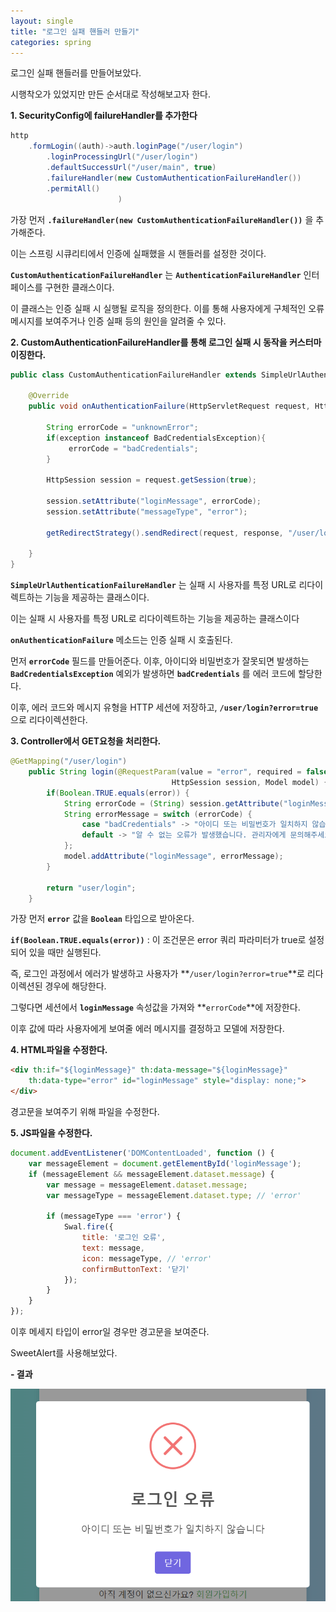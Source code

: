 ```yaml
---
layout: single
title: "로그인 실패 핸들러 만들기"
categories: spring
---
```


로그인 실패 핸들러를 만들어보았다.

시행착오가 있었지만 만든 순서대로 작성해보고자 한다.

**1. SecurityConfig에 failureHandler를 추가한다**

```java
http
    .formLogin((auth)->auth.loginPage("/user/login")
        .loginProcessingUrl("/user/login")
        .defaultSuccessUrl("/user/main", true)
        .failureHandler(new CustomAuthenticationFailureHandler())
        .permitAll()
						)
```

가장 먼저 **`.failureHandler(new CustomAuthenticationFailureHandler())`** 을 추가해준다.

이는 스프링 시큐리티에서 인증에 실패했을 시 핸들러를 설정한 것이다.

**`CustomAuthenticationFailureHandler`** 는 **`AuthenticationFailureHandler`** 인터페이스를 구현한 클래스이다. 

이 클래스는 인증 실패 시 실행될 로직을 정의한다. 이를 통해 사용자에게 구체적인 오류 메시지를 보여주거나 인증 실패 등의 원인을 알려줄 수 있다.

**2. CustomAuthenticationFailureHandler를 통해 로그인 실패 시 동작을 커스터마이징한다.**

```java
public class CustomAuthenticationFailureHandler extends SimpleUrlAuthenticationFailureHandler {

    @Override
    public void onAuthenticationFailure(HttpServletRequest request, HttpServletResponse response, AuthenticationException exception) throws IOException, ServletException {
       
    	String errorCode = "unknownError";
    	if(exception instanceof BadCredentialsException){
    		 errorCode = "badCredentials";
    	}
    	
    	HttpSession session = request.getSession(true);
    	
    	session.setAttribute("loginMessage", errorCode);
    	session.setAttribute("messageType", "error");
    	
    	getRedirectStrategy().sendRedirect(request, response, "/user/login?error=true");
    	
    }
}
```

**`SimpleUrlAuthenticationFailureHandler`** 는 실패 시 사용자를 특정 URL로 리다이렉트하는 기능을 제공하는 클래스이다.

이는 실패 시 사용자를 특정 URL로 리다이렉트하는 기능을 제공하는 클래스이다

**`onAuthenticationFailure`** 메소드는 인증 실패 시 호출된다.

먼저 **`errorCode`** 필드를 만들어준다. 이후, 아이디와 비밀번호가 잘못되면 발생하는 **`BadCredentialsException`** 예외가 발생하면 **`badCredentials`** 를 에러 코드에 할당한다.

이후, 에러 코드와 메시지 유형을 HTTP 세션에 저장하고, **`/user/login?error=true`** 으로 리다이렉션한다.

**3. Controller에서 GET요청을 처리한다.**

```java
@GetMapping("/user/login")
	public String login(@RequestParam(value = "error", required = false) Boolean error,
									HttpSession session, Model model) {
		if(Boolean.TRUE.equals(error)) {
			String errorCode = (String) session.getAttribute("loginMessage");
			String errorMessage = switch (errorCode) {
				case "badCredentials" -> "아이디 또는 비밀번호가 일치하지 않습니다";
				default -> "알 수 없는 오류가 발생했습니다. 관리자에게 문의해주세요";
			};
			model.addAttribute("loginMessage", errorMessage);
		}
		
		return "user/login";
	}
 ```

가장 먼저 **`error`** 값을 **`Boolean`** 타입으로 받아온다.

**`if(Boolean.TRUE.equals(error))`** : 이 조건문은 error 쿼리 파라미터가 true로 설정되어 있을 때만 실행된다. 

즉, 로그인 과정에서 에러가 발생하고 사용자가 **`/user/login?error=true`**로 리다이렉션된 경우에 해당한다.

그렇다면 세션에서 **`loginMessage`** 속성값을 가져와 **`errorCode`**에 저장한다.

이후 값에 따라 사용자에게 보여줄 에러 메시지를 결정하고 모델에 저장한다.

**4. HTML파일을 수정한다.**

```html
<div th:if="${loginMessage}" th:data-message="${loginMessage}"
    th:data-type="error" id="loginMessage" style="display: none;">
</div>
```

경고문을 보여주기 위해 파일을 수정한다.

**5. JS파일을 수정한다.**

```javascript
document.addEventListener('DOMContentLoaded', function () {
    var messageElement = document.getElementById('loginMessage');
    if (messageElement && messageElement.dataset.message) {
        var message = messageElement.dataset.message;
        var messageType = messageElement.dataset.type; // 'error'

        if (messageType === 'error') {
            Swal.fire({
                title: '로그인 오류',
                text: message,
                icon: messageType, // 'error'
                confirmButtonText: '닫기'
            });
        }
    }
});
```

이후 메세지 타입이 error일 경우만 경고문을 보여준다.

SweetAlert를 사용해보았다.

**- 결과**

![result](/images/loginError.png)
